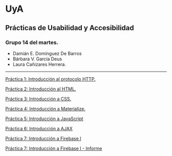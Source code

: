 # UyA
## Prácticas de Usabilidad y Accesibilidad

### Grupo 14 del martes.
- Damián E. Domínguez De Barros
- Bárbara V. García Deus
- Laura Cañizares Herrera.

---

[Práctica 1: Introducción al protocolo HTTP.](Práctica1/Practica1.md)

[Práctica 2: Introducción al HTML.](Práctica2/)

[Práctica 3: Introducción a CSS.](Práctica3/)

[Práctica 4: Introducción a Materialize.](Práctica4/)

[Práctica 5: Introducción a JavaScript](Práctica5/)

[Práctica 6: Introducción a AJAX](Práctica6/)

[Práctica 7: Introducción a Firebase I](Práctica7/)

[Práctica 7: Introducción a Firebase I - Informe](Práctica7-1/)
